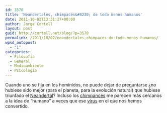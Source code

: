 ```yaml
---
id: 3570
title: 'Neandertales, chimpacés&#8230; de todo menos humanos'
date: 2011-10-02T13:31:27+00:00
author: Jorge Cortell
layout: post
guid: http://cortell.net/blog/?p=3570
permalink: /2011/10/02/neandertales-chimpaces-de-todo-menos-humanos/
wpsd_autopost:
  - "1"
categories:
  - Filosofí­a
  - General
  - Medioambiente
  - Psicología
---
```

Cuando uno se fija en los homínidos, no puede dejar de preguntarse ¿no hubiese sido mejor (para el planeta, para la evolución natural) que hubiese triunfado el <a title="http://boingboing.net/2011/09/20/humans-and-neanderthals-an-introduction.html" href="http://boingboing.net/2011/09/20/humans-and-neanderthals-an-introduction.html" target="_blank">Neandertal</a>? Incluso los <a title="http://www.wired.com/wiredscience/2011/09/chimpanzee-cooperation/" href="http://www.wired.com/wiredscience/2011/09/chimpanzee-cooperation/" target="_blank">chimpancés</a> me parecen más cercanos a la idea de &#8220;humano&#8221; a veces que ese <a title="http://www.newscientist.com/article/mg20527451.200-i-virus-why-youre-only-half-human.html?page=1" href="http://www.newscientist.com/article/mg20527451.200-i-virus-why-youre-only-half-human.html?page=1" target="_blank">virus</a> en el que nos hemos convertido.